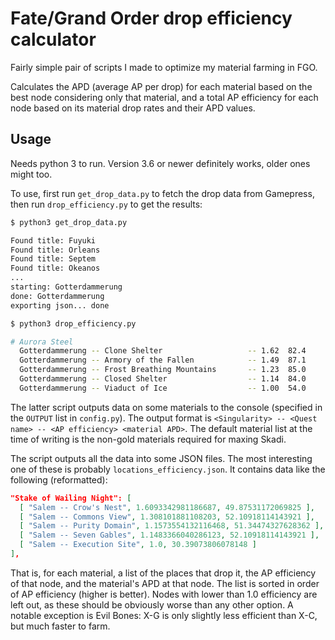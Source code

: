 # Fate/Grand Order drop efficiency calculator

Fairly simple pair of scripts I made to optimize my material farming in FGO.

Calculates the APD (average AP per drop) for each material based on the best node considering only that material, and a total AP efficiency for each node based on its material drop rates and their APD values.

## Usage

Needs python 3 to run. Version 3.6 or newer definitely works, older ones might too.

To use, first run `get_drop_data.py` to fetch the drop data from Gamepress, then run `drop_efficiency.py` to get the results:

```sh
$ python3 get_drop_data.py

Found title: Fuyuki
Found title: Orleans
Found title: Septem
Found title: Okeanos
...
starting: Gotterdammerung
done: Gotterdammerung
exporting json... done

$ python3 drop_efficiency.py

# Aurora Steel
  Gotterdammerung -- Clone Shelter                   -- 1.62  82.4
  Gotterdammerung -- Armory of the Fallen            -- 1.49  87.1
  Gotterdammerung -- Frost Breathing Mountains       -- 1.23  85.0
  Gotterdammerung -- Closed Shelter                  -- 1.14  84.0
  Gotterdammerung -- Viaduct of Ice                  -- 1.00  54.0
```

The latter script outputs data on some materials to the console (specified in the `OUTPUT` list in `config.py`). The output format is `<Singularity> -- <Quest name> -- <AP efficiency> <material APD>`. The default material list at the time of writing is the non-gold materials required for maxing Skadi.

The script outputs all the data into some JSON files. The most interesting one of these is probably `locations_efficiency.json`. It contains data like the following (reformatted):

```json
"Stake of Wailing Night": [
  [ "Salem -- Crow's Nest", 1.6093342981186687, 49.87531172069825 ],
  [ "Salem -- Commons View", 1.308101881108203, 52.10918114143921 ],
  [ "Salem -- Purity Domain", 1.1573554132116468, 51.34474327628362 ],
  [ "Salem -- Seven Gables", 1.1483366040286123, 52.10918114143921 ],
  [ "Salem -- Execution Site", 1.0, 30.39073806078148 ]
],
```

That is, for each material, a list of the places that drop it, the AP efficiency of that node, and the material's APD at that node. The list is sorted in order of AP efficiency (higher is better). Nodes with lower than 1.0 efficiency are left out, as these should be obviously worse than any other option. A notable exception is Evil Bones: X-G is only slightly less efficient than X-C, but much faster to farm.
